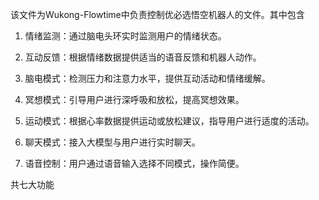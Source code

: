 该文件为Wukong-Flowtime中负责控制优必选悟空机器人的文件。其中包含

1. 情绪监测：通过脑电头环实时监测用户的情绪状态。
   
2. 互动反馈：根据情绪数据提供适当的语音反馈和机器人动作。
   
3. 脑电模式：检测压力和注意力水平，提供互动活动和情绪缓解。
   
4. 冥想模式：引导用户进行深呼吸和放松，提高冥想效果。
   
5. 运动模式：根据心率数据提供运动或放松建议，指导用户进行适度的活动。
    
6. 聊天模式：接入大模型与用户进行实时聊天。
    
7. 语音控制：用户通过语音输入选择不同模式，操作简便。
    
共七大功能
